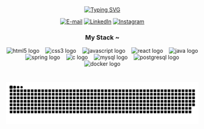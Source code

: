 
<div align="center">
  <a href="https://git.io/typing-svg"><img src="https://readme-typing-svg.demolab.com?font=poppins&pause=1000&center=true&vCenter=true&width=435&lines=Hello%2C+my+name+is+Victor%2C+welcome;Ol%C3%A1%2C+meu+nome+%C3%A9+Victor%2C+seja+bem+vindo" alt="Typing SVG" /></a>


<img align="right" alt="" height="190px" src="./src/study.gif">


[![E-mail](https://img.shields.io/badge/-Email-000?style=for-the-badge&logo=microsoft-outlook&logoColor=36BCF7FF&color:FFF)](mailto:jvangelimreis@gmail.com)
[![LinkedIn](https://img.shields.io/badge/-LinkedIn-000?style=for-the-badge&logo=linkedin&logoColor=36BCF7FF&color:FFF)](https://www.linkedin.com/in/devvictorreis/)
[![Instagram](https://img.shields.io/badge/-Instagram-000?style=for-the-badge&logo=instagram&logoColor=36BCF7FF%color:FFF)](https://www.instagram.com/_7victor.dll/)


<h3 align="center">My Stack ~</h3>

<div align="center">
  <img src="https://cdn.jsdelivr.net/gh/devicons/devicon/icons/html5/html5-original.svg" height="25" alt="html5 logo"  />
  <img width="8" />
  <img src="https://cdn.jsdelivr.net/gh/devicons/devicon/icons/css3/css3-original.svg" height="25" alt="css3 logo"  />
  <img width="8" />
  <img src="https://cdn.jsdelivr.net/gh/devicons/devicon/icons/javascript/javascript-plain.svg" height="25" alt="javascript logo"  />
  <img width="8" />
  <img src="https://cdn.jsdelivr.net/gh/devicons/devicon/icons/react/react-original.svg" height="25" alt="react logo"  />
  <img width="8" />
  <img src="https://cdn.jsdelivr.net/gh/devicons/devicon/icons/python/python-original.svg" height="25" alt="java logo"  />
  <img width="8" />
  <img src="https://cdn.jsdelivr.net/gh/devicons/devicon/icons/flask/flask-original.svg" height="25" alt="spring logo"  />
  <img width="8" />
  <img src="https://cdn.jsdelivr.net/gh/devicons/devicon/icons/fastapi/fastapi-original.svg" height="25" alt="c logo"  />
  <img width="8" />
  <img src="https://cdn.jsdelivr.net/gh/devicons/devicon/icons/mysql/mysql-original.svg" height="25" alt="mysql logo"  />
  <img width="8" />
  <img src="https://cdn.jsdelivr.net/gh/devicons/devicon/icons/postgresql/postgresql-original.svg" height="25" alt="postgresql logo"  />
  <img width="8" />
  <img src="https://cdn.jsdelivr.net/gh/devicons/devicon/icons/docker/docker-original.svg" height="25" alt="docker logo"  />
</div>

#


<picture align="center">
  <source media="(prefers-color-scheme: dark)" srcset="https://raw.githubusercontent.com/mari4souza/mari4souza/output/github-contribution-grid-snake-dark.svg">
  <source media="(prefers-color-scheme: light)" srcset="https://raw.githubusercontent.com/mari4souza/mari4souza/output/github-contribution-grid-snake-dark.svg">
  <img align="center" alt="github contribution grid snake animation" src="https://raw.githubusercontent.com/mari4souza/mari4souza/output/github-contribution-grid-snake.svg">
</picture>

</div>
